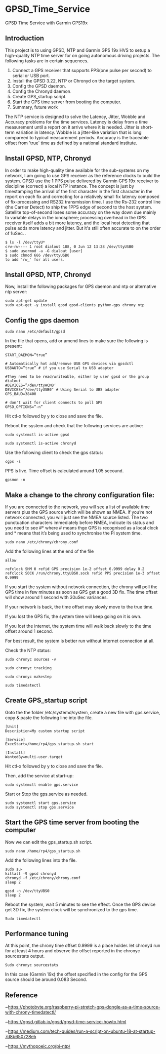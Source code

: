 # GPSD_Time_Service
GPSD Time Service with Garmin GPS19x

## Introduction

This project is to using GPSD, NTP and Garmin GPS 19x HVS to setup a high-quality NTP time server for on going autonomous driving projects. The following tasks are in certain sequences.
1.  Connect a GPS receiver that supports PPS(one pulse per second) to serial or USB port.
3.  Install the GPSD 3.22, NTP or Chronyd on the target system.
4.  Config the GPSD daemon.
5.  Config the Chronyd daemon.
6.  Create GPS_startup script.
7.  Start the GPS time server from booting the computer.
8.  Summary, future work

The NTP service is designed to solve the Latency, Jitter, Wobble and Accuracy problems for the time services. Latency is delay from a time measurement until a report on it arrivs where it is needed. Jitter is short-term variation in latency. Wobble is a jitter-like variation that is long compareed to typical measurement periods. Accuracy is the traceable offset from 'true' time as defined by a national standard institute.

## Install GPSD, NTP, Chronyd

In order to make high-quality time available for the sub-systems on my network, I am going to use GPS receiver as the reference clocks to build the system. GPSD use the 1 PPS pulse delivered by Garmin GPS 19x receiver to discipline (correct) a local NTP instance. The concept is just by timestamping the arrival of the first character in the first character in the report on each fix and correcting for a relatively small fix latency composed of fix-processing and RS232 transmission time. I use the Rs-232 control line (the Carrier Detect) to ship the 1PPS edge of second to the host system. Satellite top-of-second loses some accuracy on the way down due mainly to variable delays in the ionosphere; processing overhead in the GPS receiver itself adds a bit more latency, and the local host detecting that pulse adds more latency and jitter. But it's still often accurate to on the order of 1uSec. . 
~~~
$ ls -l /dev/ttyU*
crw-rw---- 1 root dialout 188, 0 Jun 12 13:28 /dev/ttyUSB0
$ sudo usermod -a -G dialout [user]
$ sudo chmod 666 /dev/ttyUSB0
to add 'rw_' for all users.
~~~

## Install GPSD, NTP, Chronyd
Now, install the following packages for GPS daemon and ntp or alternative ntp server:
~~~
sudo apt-get update
sudo apt-get -y install gpsd gpsd-clients python-gps chrony ntp
~~~
## Config the gps daemon
~~~
sudo nano /etc/default/gpsd
~~~
In the file that opens, add or amend lines to make sure the following is present:
~~~
START_DAEMON=”true”

# Automatically hot add/remove USB GPS devices via gpsdctl
USBAUTO=”true” # if you use Serial to USB adapter

#They need to be read/writeable, either by user gpsd or the group dialout
#DEVICES=”/dev/ttyACM0″
DEVICES=”/dev/ttyUSB0″ # Using Serial to UBS adapter
GPS_BAUD=38400

# don't wait for client connects to poll GPS
GPSD_OPTIONS=”-n”  
~~~
Hit ctl-x followed by y to close and save the file.

Reboot the system and check that the following services are active:
~~~
sudo systemctl is-active gpsd

sudo systemctl is-active chronyd
~~~

Use the following client to check the gps status:
~~~
cgps -s
~~~
PPS is live. Time offset is calculated around 1.05 secound. 
~~~
gpsmon -n
~~~

## Make a change to the chrony configuration file:
If you are connected to the network, you will see a list of available time servers plus the GPS source which will be shown as NMEA. If you’re not network connected, you will just see the NMEA source listed. The two punctuation characters immediately before NMEA, indicate its status and you need to see #* where # means thge GPS is recognised as a local clock and * means that it’s being used to synchronise the Pi system time.
~~~
sudo nano /etc/chrony/chrony.conf
~~~

Add the following lines at the end of the file
~~~
allow

refclock SHM 0 refid GPS precision 1e-2 offset 0.9999 delay 0.2
refclock SOCK /run/chrony.ttyUBS0.sock refid PPS precision 1e-3 offset 0.9999
~~~
If you start the system without network connection, the chrony will poll the GPS time in few minutes as soon as GPS get a good 3D fix. The time offset will show around 1 second with 30uSec variances. 

If your network is back, the time offset may slowly move to the true time. 

If you lost the GPS fix, the system time will keep going on it is own. 

If you lost the internet, the system time will walk back slowly to the time offset around 1 second. 

For best result, the system is better run without internet connection at all. 

Check the NTP status:
~~~
sudo chronyc sources -v

sudo chronyc tracking

sudo chronyc makestep

sudo timedatectl
~~~

## Create GPS_startup script

Goto the the folder /etc/systemd/system, create a new file with gps.service, copy & paste the following line into the file. 
~~~
[Unit]
Description=My custom startup script

[Service]
ExecStart=/home/rp4/gps_startup.sh start

[Install]
WantedBy=multi-user.target
~~~
Hit ctl-x followed by y to close and save the file.

Then, add the service at start-up:
~~~
sudo systemctl enable gps.service
~~~
Start or Stop the gps.service as needed. 
~~~
sudo systemctl start gps.service
sudo systemctl stop gps.service
~~~

## Start the GPS time server from booting the computer
Now we can edit the gps_startup.sh script. 
```
sudo nano /home/rp4/gps_startup.sh
```
Add the following lines into the file. 
```
sudo su-
killall -9 gpsd chronyd
chronyd -f /etc/chrony/chrony.conf
sleep 2

gpsd -n /dev/ttyUBS0
sleep 2
```

Reboot the system, wait 5 minutes to see the effect. Once the GPS device get 3D fix, the system clock will be synchronized to the gps time.
```
Sudo timedatectl
```

## Performance tuning
At this point, the chrony time offset 0.9999 is a place holder. let chronyd run for at least 4 hours and observe the offset reported in the chronyc sourcestats output. 
~~~
Sudo chronyc sourcestats
~~~

In this case (Garmin 19x) the offset specified in the config for the GPS source should be around 0.083 Second.


## Reference
~https://photobyte.org/raspberry-pi-stretch-gps-dongle-as-a-time-source-with-chrony-timedatectl/

~https://gpsd.gitlab.io/gpsd/gpsd-time-service-howto.html

~https://medium.com/tech-guides/run-a-script-on-ubuntu-18-at-startup-7d8b650728e5

~https://mythopoeic.org/pi-ntp/
